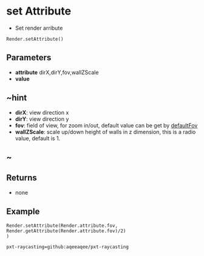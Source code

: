 # set Attribute

 * Set render arribute

```sig
Render.setAttribute()
```


## Parameters
* **attribute**  dirX,dirY,fov,wallZScale
* **value**
## ~hint
 * **dirX**: view direction x
 * **dirY**: view direction y
 * **fov**:  field of view, for zoom in/out, default value can be get by [defaultFov](/default-fov)
 * **wallZScale**: scale up/down height of walls in z dimension, this is a radio value, default is 1.
## ~

## Returns

* none

## Example

```blocks
Render.setAttribute(Render.attribute.fov, Render.getAttribute(Render.attribute.fov)/2)
)
```

```package
pxt-raycasting=github:aqeeaqee/pxt-raycasting
```